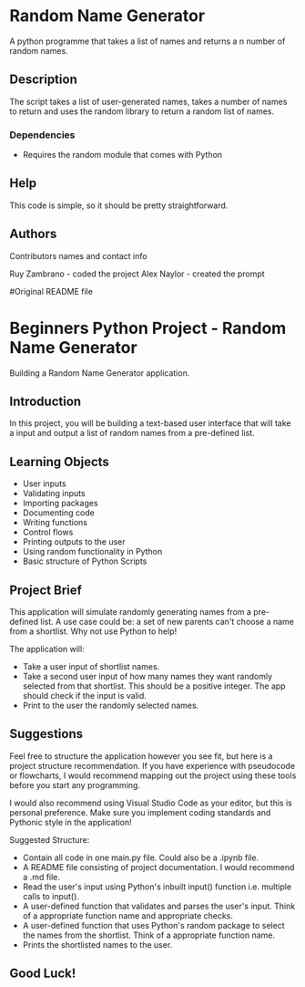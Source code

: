 # Random Name Generator

A python programme that takes a list of names and returns a n number of random names.

## Description

The script takes a list of user-generated names, takes a number of names to return and uses the random library to return a random list of names.
### Dependencies

* Requires the random module that comes with Python


## Help

This code is simple, so it should be pretty straightforward.

## Authors

Contributors names and contact info

Ruy Zambrano - coded the project
Alex Naylor - created the prompt

 


#Original README file

# Beginners Python Project - Random Name Generator
Building a Random Name Generator application.
## Introduction 
In this project, you will be building a text-based user interface that will take a input and output a list of random names from a pre-defined list. 

## Learning Objects
- User inputs
- Validating inputs
- Importing packages
- Documenting code 
- Writing functions
- Control flows
- Printing outputs to the user
- Using random functionality in Python
- Basic structure of Python Scripts

## Project Brief
This application will simulate randomly generating names from a pre-defined list. A use case could be: a set of new parents can't choose a name from a shortlist. Why not use Python to help! 

The application will: 
- Take a user input of shortlist names.
- Take a second user input of how many names they want randomly selected from that shortlist. This should be a positive integer. The app should check if the input is valid.
- Print to the user the randomly selected names. 

## Suggestions
Feel free to structure the application however you see fit, but here is a project structure recommendation. If you have experience with pseudocode or flowcharts, I would recommend mapping out the project using these tools before you start any programming. 

I would also recommend using Visual Studio Code as your editor, but this is personal preference. Make sure you implement coding standards and Pythonic style in the application!

Suggested Structure:
- Contain all code in one main.py file. Could also be a .ipynb file. 
- A README file consisting of project documentation. I would recommend a .md file.
- Read the user's input using Python's inbuilt input() function i.e. multiple calls to input().
- A user-defined function that validates and parses the user's input. Think of a appropriate function name and appropriate checks.
- A user-defined function that uses Python's random package to select the names from the shortlist. Think of a appropriate function name.
- Prints the shortlisted names to the user.

## Good Luck!
